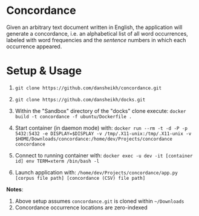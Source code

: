 # Concordance
Given an arbitrary text document written in English, the application will generate a concordance, i.e. an alphabetical list of all word occurrences, labeled with word frequencies and the _sentence_ numbers in which each occurrence appeared.

# Setup & Usage

1. `git clone https://github.com/dansheikh/concordance.git`

2. `git clone https://github.com/dansheikh/docks.git`

3. Within the "Sandbox" directory of the "docks" clone execute: `docker build -t concordance -f ubuntu/Dockerfile .`

4. Start container (in daemon mode) with: `docker run --rm -t -d -P -p 5432:5432 -e DISPLAY=$DISPLAY -v /tmp/.X11-unix:/tmp/.X11-unix -v $HOME/Downloads/concordance:/home/dev/Projects/concordance concordance`

5. Connect to running container with: `docker exec -u dev -it [container id] env TERM=xterm /bin/bash -l`

6. Launch application with: `/home/dev/Projects/concordance/app.py [corpus file path] [concordance (CSV) file path]`

__Notes__:

1. Above setup assumes `concordance.git` is cloned within `~/Downloads`
2. Concordance occurrence locations are zero-indexed
